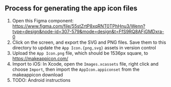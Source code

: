 ## Process for generating the app icon files

1. Open this Figma component: https://www.figma.com/file/55stZrtP8xqRNT0TPhHnu3/Wenn?type=design&node-id=307-579&mode=design&t=FfS9RQ8AFjGMDxra-0
2. Click on the screen, and export the SVG and PNG files. Save them to this directory to update the `App Icon.{png,svg}` assets in version control
3. Upload the `App Icon.png` file, which should be 1536px square, to https://makeappicon.com/
4. Import to iOS: In Xcode, open the `Images.xcassets` file, right click and choose `Import`, then import the `AppIcon.appiconset` from the makeappicon download
5. TODO: Android instructions